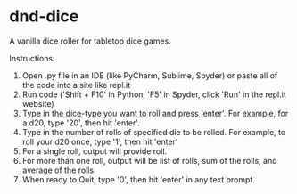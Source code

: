 # dnd-dice
A vanilla dice roller for tabletop dice games.

Instructions: 

1. Open .py file in an IDE (like PyCharm, Sublime, Spyder) or paste all of the code into a site like repl.it
2. Run code ('Shift + F10' in Python, 'F5' in Spyder, click 'Run' in the repl.it website)
3. Type in the dice-type you want to roll and press 'enter'. For example, for a d20, type '20', then hit 'enter'.
4. Type in the number of rolls of specified die to be rolled. For example, to roll your d20 once, type '1', then hit 'enter'
5. For a single roll, output will provide roll. 
6. For more than one roll, output will be list of rolls, sum of the rolls, and average of the rolls
7. When ready to Quit, type '0', then hit 'enter' in any text prompt.